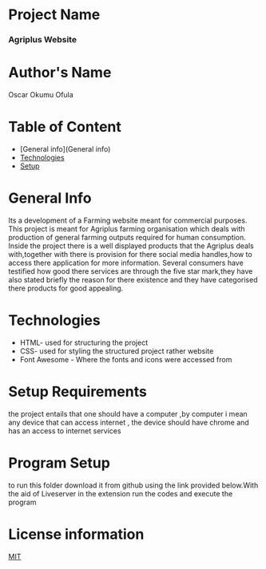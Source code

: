 # Project Name
### Agriplus Website
# Author's Name
Oscar Okumu Ofula
# Table of Content
* [General info](General info)
* [Technologies](Technologies)
* [Setup](Setup)
# General Info
Its a development of a Farming website meant for commercial purposes. This project is meant for Agriplus farming organisation which deals with production of general farming outputs required for human consumption. Inside the project there is a well displayed products that the Agriplus deals with,together with there is provision for there social media handles,how to access there application for more information. Several consumers have testified how good there services are through the five star mark,they have also stated briefly  the reason for there existence and they have categorised there products for good appealing.
# Technologies
* HTML- used for structuring the project
* CSS- used for styling the structured project rather website
* Font Awesome - Where the fonts and icons were accessed from
# Setup Requirements
the project entails that one should have a computer ,by computer i mean any device that can access internet , the device should have chrome and has an access to internet services
# Program Setup
to run this folder download it  from github using the link provided below.With the aid of Liveserver in the extension run the codes and execute the program
# License information
[MIT](LICENSE)

